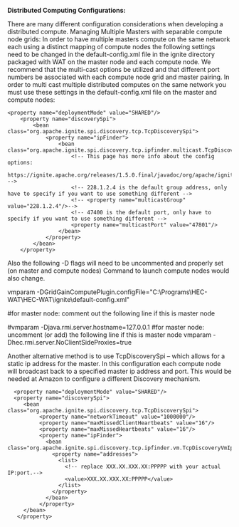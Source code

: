 **Distributed Computing Configurations:**

There are many different configuration considerations when developing a distributed compute.
Managing Multiple Masters with separable compute node grids:
In order to have multiple masters compute on the same network each using a distinct mapping of compute nodes the following settings need to be changed in the default-config.xml file in the ignite directory packaged with WAT on the master node and each compute node. We recommend that the multi-cast options be utilized and that different port numbers be associated with each compute node grid and master pairing.
In order to multi cast multiple distributed computes on the same network you must use these settings in the default-config.xml file on the master and compute nodes:
```
<property name="deploymentMode" value="SHARED"/>
    <property name="discoverySpi">
        <bean class="org.apache.ignite.spi.discovery.tcp.TcpDiscoverySpi">
            <property name="ipFinder">
                <bean class="org.apache.ignite.spi.discovery.tcp.ipfinder.multicast.TcpDiscoveryMulticastIpFinder">
                    <!-- This page has more info about the config options:
                    https://ignite.apache.org/releases/1.5.0.final/javadoc/org/apache/ignite/spi/discovery/tcp/ipfinder/multicast/TcpDiscoveryMulticastIpFinder.html -->
                    <!-- 228.1.2.4 is the default group address, only have to specify if you want to use something different -->
                    <!-- <property name="multicastGroup" value="228.1.2.4"/>-->
                    <!-- 47400 is the default port, only have to specify if you want to use something different -->
                    <property name="multicastPort" value="47801"/>                          
                </bean>
            </property>
        </bean>
    </property>
```

Also the following -D flags will need to be uncommented and properly set (on master and compute nodes) Command to launch compute nodes would also change.

vmparam -DGridGainComputePlugin.configFile="C:\Programs\HEC-WAT\HEC-WAT\ignite\default-config.xml"

#for master node: comment out the following line if this is master node

#vmparam -Djava.rmi.server.hostname=127.0.0.1
#for master node: uncomment (or add) the following line if this is master node
vmparam -Dhec.rmi.server.NoClientSideProxies=true


Another alternative method is to use TcpDiscoverySpi – which allows for a static ip address for the master. In this configuration each compute node will broadcast back to a specified master ip address and port. This would be needed at Amazon to configure a different Discovery mechanism. 
```
  <property name="deploymentMode" value="SHARED"/>
  <property name="discoverySpi">
     <bean class="org.apache.ignite.spi.discovery.tcp.TcpDiscoverySpi">
          <property name="networkTimeout" value="1000000"/>
          <property name="maxMissedClientHeartbeats" value="16"/>
          <property name="maxMissedHeartbeats" value="16"/>
          <property name="ipFinder">
            <bean class="org.apache.ignite.spi.discovery.tcp.ipfinder.vm.TcpDiscoveryVmIpFinder">
              <property name="addresses">
                <list>
                  <!-- replace XXX.XX.XXX.XX:PPPPP with your actual IP:port.-->
                  <value>XXX.XX.XXX.XX:PPPPP</value>
                </list>
              </property>
            </bean>
          </property>
     </bean>
   </property>
   ```
